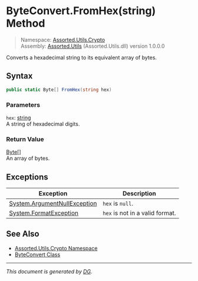 ﻿# ByteConvert.FromHex(string) Method

> Namespace: [Assorted.Utils.Crypto](_toc.Assorted.Utils.md#Assorted.Utils.Crypto%20Namespace)\
> Assembly: [Assorted.Utils](_toc.Assorted.Utils.md) (Assorted.Utils.dll) version 1.0.0.0

Converts a hexadecimal string to its equivalent array of bytes.

## Syntax

```csharp
public static Byte[] FromHex(string hex)
```

### Parameters

`hex`: [string](https://docs.microsoft.com/en-us/dotnet/api/system.string)\
A string of hexadecimal digits.

### Return Value

[Byte[]](https://docs.microsoft.com/en-us/dotnet/api/system.byte)\
An array of bytes.

## Exceptions

Exception | Description
--- | ---
[System.ArgumentNullException](https://docs.microsoft.com/en-us/dotnet/api/system.argumentnullexception) | `hex` is `null`.
[System.FormatException](https://docs.microsoft.com/en-us/dotnet/api/system.formatexception) | `hex` is not in a valid format.

## See Also

- [Assorted.Utils.Crypto Namespace](_toc.Assorted.Utils.md#Assorted.Utils.Crypto%20Namespace)
- [ByteConvert Class](Assorted.Utils.Crypto.ByteConvert.md)

---

_This document is generated by [DG](https://github.com/Khojasteh/dg)._
